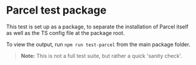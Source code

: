 # Parcel test package

This test is set up as a package, to separate the installation of Parcel itself as well as the TS config file at the package root.

To view the output, run `npm run test-parcel` from the main package folder.

> **Note:** This is not a full test suite, but rather a quick 'sanity check'.
